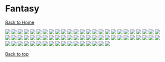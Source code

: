 # Fantasy

[Back to Home](https://github.com/RickyFoots/Wallpapers/tree/main)

</h1>

<img src="https://github.com/RickyFoots/Wallpapers/blob/main/Collection//Fantasy/00359.jpg">

<img src="https://github.com/RickyFoots/Wallpapers/blob/main/Collection//Fantasy/1646014626151.jpg">

<img src="https://github.com/RickyFoots/Wallpapers/blob/main/Collection//Fantasy/20201220_220236.png">

<img src="https://github.com/RickyFoots/Wallpapers/blob/main/Collection//Fantasy/20220329_2038_It's_adventure_time!.jpg">

<img src="https://github.com/RickyFoots/Wallpapers/blob/main/Collection//Fantasy/20220329_2040_Demon_Hunter.jpg">

<img src="https://github.com/RickyFoots/Wallpapers/blob/main/Collection//Fantasy/20220407_0928_虎—tiger.jpg">

<img src="https://github.com/RickyFoots/Wallpapers/blob/main/Collection//Fantasy/20220407_1447_Blood_KNIGHT.jpg">

<img src="https://github.com/RickyFoots/Wallpapers/blob/main/Collection//Fantasy/20220407_1453_LitRPG___The_Calamities.jpg">

<img src="https://github.com/RickyFoots/Wallpapers/blob/main/Collection//Fantasy/20220407_1459_Limb.jpg">

<img src="https://github.com/RickyFoots/Wallpapers/blob/main/Collection//Fantasy/20220407_1612_Sun_Knight.jpg">

<img src="https://github.com/RickyFoots/Wallpapers/blob/main/Collection//Fantasy/20220413_2228_Morphic_Pool.jpg">

<img src="https://github.com/RickyFoots/Wallpapers/blob/main/Collection//Fantasy/20220413_2230_Mood_concepts.jpg">

<img src="https://github.com/RickyFoots/Wallpapers/blob/main/Collection//Fantasy/20220415_2242_Fantasy_North____Lance_Vaal.jpg">

<img src="https://github.com/RickyFoots/Wallpapers/blob/main/Collection//Fantasy/20220416_1751_Ghost_Fire_Knight.jpg">

<img src="https://github.com/RickyFoots/Wallpapers/blob/main/Collection//Fantasy/20220416_1752_Migraine.jpg">

<img src="https://github.com/RickyFoots/Wallpapers/blob/main/Collection//Fantasy/20220416_1752_MtG___Gift_of_Fangs.jpg">

<img src="https://github.com/RickyFoots/Wallpapers/blob/main/Collection//Fantasy/20220425_1911_The_art_of_Dying_.jpg">

<img src="https://github.com/RickyFoots/Wallpapers/blob/main/Collection//Fantasy/20220425_1912_THE_WITCHER__WITCH'S_LAMENT.jpg">

<img src="https://github.com/RickyFoots/Wallpapers/blob/main/Collection//Fantasy/20220425_1913_Personal_work_collection_1.jpg">

<img src="https://github.com/RickyFoots/Wallpapers/blob/main/Collection//Fantasy/20220425_1916_Imago,_final_Part..jpg">

<img src="https://github.com/RickyFoots/Wallpapers/blob/main/Collection//Fantasy/20220425_1916_S_it_pack_!_.jpg">

<img src="https://github.com/RickyFoots/Wallpapers/blob/main/Collection//Fantasy/20220425_1917_Sekiro._The_High_temple_.jpg">

<img src="https://github.com/RickyFoots/Wallpapers/blob/main/Collection//Fantasy/20220425_1920_The_king's_journey___The_elder's_forest_(_part_2_).jpg">

<img src="https://github.com/RickyFoots/Wallpapers/blob/main/Collection//Fantasy/20220425_1921_The_king's_journey___The_guardian_of_wrath.jpg">

<img src="https://github.com/RickyFoots/Wallpapers/blob/main/Collection//Fantasy/20220505_2057_MtG___Titan_Of_Industry.jpg">

<img src="https://github.com/RickyFoots/Wallpapers/blob/main/Collection//Fantasy/20220505_2057_Rhombus_Knight.jpg">

<img src="https://github.com/RickyFoots/Wallpapers/blob/main/Collection//Fantasy/20220505_2058_MtG___Halo_Fountain.jpg">

<img src="https://github.com/RickyFoots/Wallpapers/blob/main/Collection//Fantasy/20220505_2058_Night_and_Day.jpg">

<img src="https://github.com/RickyFoots/Wallpapers/blob/main/Collection//Fantasy/20220505_2058_SunKing.jpg">

<img src="https://github.com/RickyFoots/Wallpapers/blob/main/Collection//Fantasy/20220505_2105_Knight_of_the_void.jpg">

<img src="https://github.com/RickyFoots/Wallpapers/blob/main/Collection//Fantasy/20220517_2058_D&D_Young_Adventurer's_Guide__Dragons_&_Treasures_Cover.jpg">

<img src="https://github.com/RickyFoots/Wallpapers/blob/main/Collection//Fantasy/20220527_2307_Enhanced_skeleton_+_Moto_engine.jpg">

<img src="https://github.com/RickyFoots/Wallpapers/blob/main/Collection//Fantasy/20220602_2356_Scarecrow.jpg">

<img src="https://github.com/RickyFoots/Wallpapers/blob/main/Collection//Fantasy/20220605_2252_The_Last_Great_Ahamkara.jpg">

<img src="https://github.com/RickyFoots/Wallpapers/blob/main/Collection//Fantasy/20220605_2301_Rhombus_Guard.jpg">

<img src="https://github.com/RickyFoots/Wallpapers/blob/main/Collection//Fantasy/20221018_2316_Elysium___Enter_Paradise.jpg">

<img src="https://github.com/RickyFoots/Wallpapers/blob/main/Collection//Fantasy/20221107_2132_Emerged_from_Flames.jpg">

<img src="https://github.com/RickyFoots/Wallpapers/blob/main/Collection//Fantasy/20230119_1919_Pathfinder__Kingmaker___Assassin.jpg">

<img src="https://github.com/RickyFoots/Wallpapers/blob/main/Collection//Fantasy/20230204_1230_starfall.jpg">

<img src="https://github.com/RickyFoots/Wallpapers/blob/main/Collection//Fantasy/20230309_2316_Elysium___Decurio_Infernalis.jpg">

<img src="https://github.com/RickyFoots/Wallpapers/blob/main/Collection//Fantasy/20230319_2203_UNANNOUNCED_PROJECT___the_Siguriat_mountain_paid_pass_ (1).jpg">

<img src="https://github.com/RickyFoots/Wallpapers/blob/main/Collection//Fantasy/20230319_2203_UNANNOUNCED_PROJECT___the_Siguriat_mountain_paid_pass_.jpg">

<img src="https://github.com/RickyFoots/Wallpapers/blob/main/Collection//Fantasy/20230319_2214_Heavy_Armored_Knight_with_Horns.jpg">

<img src="https://github.com/RickyFoots/Wallpapers/blob/main/Collection//Fantasy/20231009_2302_《十八般》 (1).jpg">

<img src="https://github.com/RickyFoots/Wallpapers/blob/main/Collection//Fantasy/20231009_2302_《十八般》.jpg">

<img src="https://github.com/RickyFoots/Wallpapers/blob/main/Collection//Fantasy/20231122_2302_Magic_the_Gathering___Restless_Anchorage.jpg">

<img src="https://github.com/RickyFoots/Wallpapers/blob/main/Collection//Fantasy/40ce06f.jpg">

<img src="https://github.com/RickyFoots/Wallpapers/blob/main/Collection//Fantasy/Eg3CW2QVoAAlp66.jpeg">

<img src="https://github.com/RickyFoots/Wallpapers/blob/main/Collection//Fantasy/IMG_20211110_181821.jpg">

<img src="https://github.com/RickyFoots/Wallpapers/blob/main/Collection//Fantasy/IMG_20220116_143731.jpg">

<img src="https://github.com/RickyFoots/Wallpapers/blob/main/Collection//Fantasy/IMG_20220116_143734.jpg">

<img src="https://github.com/RickyFoots/Wallpapers/blob/main/Collection//Fantasy/IMG_20220116_144403.jpg">

<img src="https://github.com/RickyFoots/Wallpapers/blob/main/Collection//Fantasy/PhilippUrlich.jpg">

<img src="https://github.com/RickyFoots/Wallpapers/blob/main/Collection//Fantasy/RDT_20210523_1414146755912497672661281.jpg">

<img src="https://github.com/RickyFoots/Wallpapers/blob/main/Collection//Fantasy/TpYebKa.jpg">

<img src="https://github.com/RickyFoots/Wallpapers/blob/main/Collection//Fantasy/artwork-digital-art-fantasy-art-desert-1859713-wallhere.com.jpg">

<img src="https://github.com/RickyFoots/Wallpapers/blob/main/Collection//Fantasy/b9f1a79.jpg">

<img src="https://github.com/RickyFoots/Wallpapers/blob/main/Collection//Fantasy/beastlybird.jpg">

<img src="https://github.com/RickyFoots/Wallpapers/blob/main/Collection//Fantasy/daniel-ignacio-the-deer-spirit.jpg">

<img src="https://github.com/RickyFoots/Wallpapers/blob/main/Collection//Fantasy/elder-mini.jpg">

<img src="https://github.com/RickyFoots/Wallpapers/blob/main/Collection//Fantasy/era7-asian-spirit.jpg">

<img src="https://github.com/RickyFoots/Wallpapers/blob/main/Collection//Fantasy/forangeillustrations-ashenvale.png">

<img src="https://github.com/RickyFoots/Wallpapers/blob/main/Collection//Fantasy/forest_house.jpg">

<img src="https://github.com/RickyFoots/Wallpapers/blob/main/Collection//Fantasy/hua-lu-myth.jpg">

<img src="https://github.com/RickyFoots/Wallpapers/blob/main/Collection//Fantasy/ign_herakles.png">

<img src="https://github.com/RickyFoots/Wallpapers/blob/main/Collection//Fantasy/lonelyPeacefulness.png">

<img src="https://github.com/RickyFoots/Wallpapers/blob/main/Collection//Fantasy/wallhaven-7pezo9.jpg">

[Back to top](#Top)